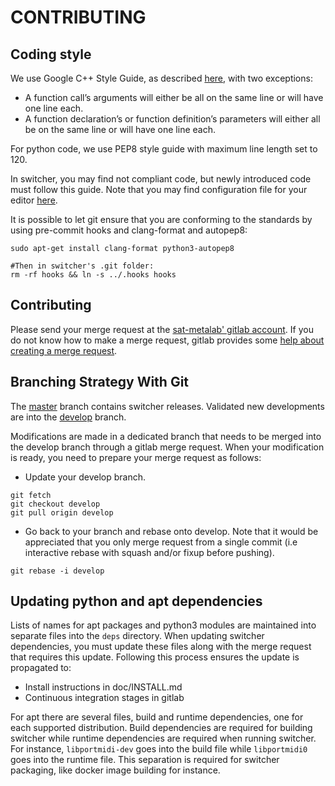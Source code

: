 CONTRIBUTING
======

Coding style
------------

We use Google C++ Style Guide, as described [here](https://google.github.io/styleguide/cppguide.html), with two exceptions:
* A function call’s arguments will either be all on the same line or will have one line each. 
* A function declaration’s or function definition’s parameters will either all be on the same line or will have one line each.

For python code, we use PEP8 style guide with maximum line length set to 120.

In switcher, you may find not compliant code, but newly introduced code must follow this guide. Note that you may find configuration file for your editor [here](https://github.com/google/styleguide).

It is possible to let git ensure that you are conforming to the standards by using pre-commit hooks and clang-format and autopep8:
```
sudo apt-get install clang-format python3-autopep8

#Then in switcher's .git folder:
rm -rf hooks && ln -s ../.hooks hooks
```


Contributing
------------

Please send your merge request at the [sat-metalab' gitlab account](https://gitlab.com/sat-metalab/switcher). If you do not know how to make a merge request, gitlab provides some [help about creating a merge request](https://docs.gitlab.com/ee/gitlab-basics/add-merge-request.html).

Branching Strategy With Git
---------------------------

The [master](https://gitlab.com/sat-metalab/switcher/tree/master) branch contains switcher releases. Validated new developments are into the [develop](https://gitlab.com/sat-metalab/switcher/tree/develop) branch.

Modifications are made in a dedicated branch that needs to be merged into the develop branch through a gitlab merge request. When your modification is ready, you need to prepare your merge request as follows:
* Update your develop branch. 
```
git fetch
git checkout develop
git pull origin develop
```
* Go back to your branch and rebase onto develop. Note that it would be appreciated that you only merge request from a single commit (i.e interactive rebase with squash and/or fixup before pushing).
```
git rebase -i develop
```

Updating python and apt dependencies
------------------------------------

Lists of names for apt packages and python3 modules are maintained into separate files into the `deps` directory. When updating switcher dependencies, you must update these files along with the merge request that requires this update. Following this process ensures the update is propagated to:

* Install instructions in doc/INSTALL.md
* Continuous integration stages in gitlab

For apt there are several files, build and runtime dependencies, one for each supported distribution. Build dependencies are required for building switcher while runtime dependencies are required when running switcher. For instance, `libportmidi-dev` goes into the build file while `libportmidi0` goes into the runtime file. This separation is required for switcher packaging, like docker image building for instance.